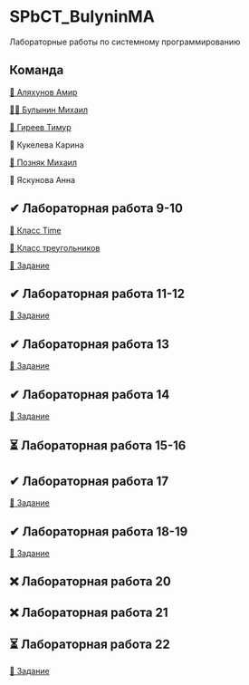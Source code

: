 # SPbCT_BulyninMA
 Лабораторные работы по системному программированию

## Команда
 [🥐 Аляхунов Амир](https://github.com/AmirAlyakhunov)
 
 [🐱‍💻 Булынин Михаил](https://github.com/m1xxos)
 
 [🤡 Гиреев Тимур](https://github.com/Gesendex)
 
 🐑 Кукелева Карина
 
 [🐫 Позняк Михаил](https://github.com/KotletoVM)
 
 🐸 Яскунова Анна
## ✔ Лабораторная работа 9-10
 [📁 Класс Time](https://github.com/m1xxos/SPbCT_BulyninMA/tree/main/Laba09-10/time)
 
 [📁 Класс треугольников](https://github.com/Gesendex/SPbCT_GireevTU/tree/main/triangle)
 
 [📁 Задание](https://github.com/Gesendex/SPbCT_GireevTU/tree/main/Laba9-10)
##  ✔ Лабораторная работа 11-12
 [📁 Задание](https://github.com/m1xxos/SPbCT_BulyninMA/tree/main/Laba11-12)
##  ✔ Лабораторная работа 13
 [📁 Задание](https://github.com/m1xxos/SPbCT_BulyninMA/tree/main/Laba13)
##  ✔ Лабораторная работа 14
 [📁 Задание](https://github.com/m1xxos/SPbCT_BulyninMA/tree/main/Laba14)
##  ⏳ Лабораторная работа 15-16
##  ✔ Лабораторная работа 17
 [📁 Задание](https://github.com/m1xxos/SPbCT_BulyninMA/tree/main/Laba17)
##  ✔ Лабораторная работа 18-19
 [📁 Задание](https://github.com/m1xxos/SPbCT_BulyninMA/tree/main/Laba18-19)
##  ❌ Лабораторная работа 20
##  ❌ Лабораторная работа 21
##  ⏳ Лабораторная работа 22
 [📁 Задание](https://github.com/m1xxos/SPbCT_BulyninMA/tree/main/Laba22)
